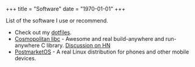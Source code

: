 +++
title = "Software"
date = "1970-01-01"
+++

List of the software I use or recommend.
<!--more-->

- Check out my [dotfiles](https://codeberg.org/marendowski/dotfiles).
- [Cosmopolitan libc](https://justine.lol/cosmopolitan/index.html) - Awesome and real build-anywhere and run-anywhere C library. [Discussion on HN](https://news.ycombinator.com/item?id=25556286)
- [PostmarketOS](https://postmarketos.org/) - A real Linux distribution for phones and other mobile devices.
